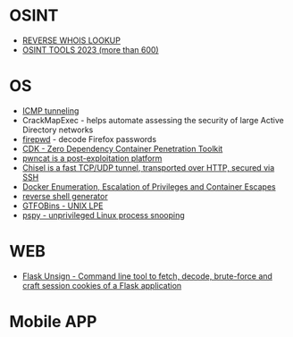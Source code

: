 # OSINT

* [REVERSE WHOIS LOOKUP](https://github.com/devanshbatham/revwhoix)
* [OSINT TOOLS 2023 (more than 600)](https://www.advisor-bm.com/osint-tools)

# OS

* [ICMP tunneling](https://telegra.ph/Kak-hakery-ispolzuyut-ICMP-tunnelirovanie-chtoby-zavladet-setyu-organizacii-08-22-2)
* CrackMapExec - helps automate assessing the security of large Active Directory networks
* [firepwd](https://raw.githubusercontent.com/lclevy/firepwd/master/firepwd.py) -  decode Firefox passwords
* [CDK - Zero Dependency Container Penetration Toolkit](https://github.com/cdk-team/CDK)
* [pwncat is a post-exploitation platform](https://github.com/calebstewart/pwncat)
* [Chisel is a fast TCP/UDP tunnel, transported over HTTP, secured via SSH](https://github.com/jpillora/chisel)
* [Docker Enumeration, Escalation of Privileges and Container Escapes](https://github.com/stealthcopter/deepce)
* [reverse shell generator](https://www.revshells.com)
* [GTFOBins - UNIX LPE](https://gtfobins.github.io/)
* [pspy - unprivileged Linux process snooping](https://github.com/DominicBreuker/pspy)
  
# WEB

* [Flask Unsign - Command line tool to fetch, decode, brute-force and craft session cookies of a Flask application](https://github.com/Paradoxis/Flask-Unsign)

# Mobile APP
